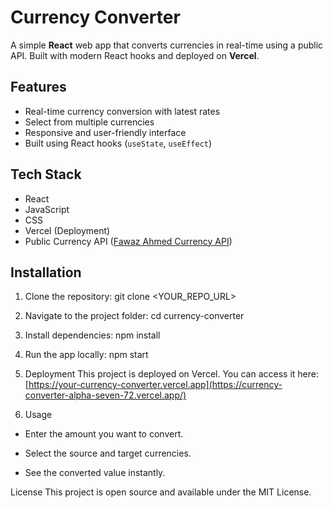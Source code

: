 # Currency Converter

A simple **React** web app that converts currencies in real-time using a public API. Built with modern React hooks and deployed on **Vercel**.

## Features

- Real-time currency conversion with latest rates  
- Select from multiple currencies  
- Responsive and user-friendly interface  
- Built using React hooks (`useState`, `useEffect`)  

## Tech Stack

- React  
- JavaScript  
- CSS  
- Vercel (Deployment)  
- Public Currency API ([Fawaz Ahmed Currency API](https://github.com/fawazahmed0/currency-api))

## Installation

1. Clone the repository:
git clone <YOUR_REPO_URL>

2. Navigate to the project folder:
cd currency-converter

3. Install dependencies:
npm install

4. Run the app locally:
npm start

5. Deployment
This project is deployed on Vercel. You can access it here:
[https://your-currency-converter.vercel.app](https://currency-converter-alpha-seven-72.vercel.app/)

6. Usage
- Enter the amount you want to convert.

- Select the source and target currencies.

- See the converted value instantly.

License
This project is open source and available under the MIT License.
